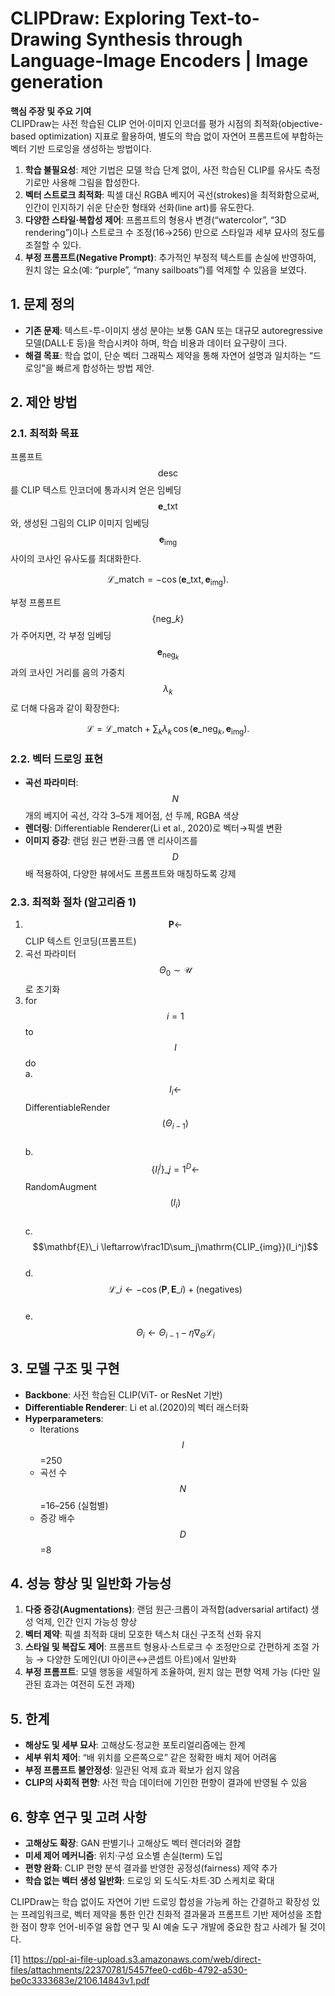 # CLIPDraw: Exploring Text-to-Drawing Synthesis through Language-Image Encoders | Image generation

**핵심 주장 및 주요 기여**  
CLIPDraw는 사전 학습된 CLIP 언어·이미지 인코더를 평가 시점의 최적화(objective-based optimization) 지표로 활용하여, 별도의 학습 없이 자연어 프롬프트에 부합하는 벡터 기반 드로잉을 생성하는 방법이다.  
1. **학습 불필요성**: 제안 기법은 모델 학습 단계 없이, 사전 학습된 CLIP를 유사도 측정기로만 사용해 그림을 합성한다.  
2. **벡터 스트로크 최적화**: 픽셀 대신 RGBA 베지어 곡선(strokes)을 최적화함으로써, 인간이 인지하기 쉬운 단순한 형태와 선화(line art)를 유도한다.  
3. **다양한 스타일·복합성 제어**: 프롬프트의 형용사 변경(“watercolor”, “3D rendering”)이나 스트로크 수 조정(16→256) 만으로 스타일과 세부 묘사의 정도를 조절할 수 있다.  
4. **부정 프롬프트(Negative Prompt)**: 추가적인 부정적 텍스트를 손실에 반영하여, 원치 않는 요소(예: “purple”, “many sailboats”)를 억제할 수 있음을 보였다.  

## 1. 문제 정의  
- **기존 문제**: 텍스트-투-이미지 생성 분야는 보통 GAN 또는 대규모 autoregressive 모델(DALL·E 등)을 학습시켜야 하며, 학습 비용과 데이터 요구량이 크다.  
- **해결 목표**: 학습 없이, 단순 벡터 그래픽스 제약을 통해 자연어 설명과 일치하는 “드로잉”을 빠르게 합성하는 방법 제안.  

## 2. 제안 방법  
### 2.1. 최적화 목표  
프롬프트 $$\mathrm{desc} $$ 를 CLIP 텍스트 인코더에 통과시켜 얻은 임베딩 $$\mathbf{e}\_\mathrm{txt} $$ 와, 생성된 그림의 CLIP 이미지 임베딩 $$\mathbf{e}_\mathrm{img} $$ 사이의 코사인 유사도를 최대화한다.  

$$
\mathcal{L}\_{\text{match}} = - \cos\bigl(\mathbf{e}\_\mathrm{txt},\mathbf{e}_\mathrm{img}\bigr).
$$  

부정 프롬프트 $$\{\mathrm{neg}\_k\} $$ 가 주어지면, 각 부정 임베딩 $$\mathbf{e}_{\mathrm{neg}_k} $$ 과의 코사인 거리를 음의 가중치 $$\lambda_k$$ 로 더해 다음과 같이 확장한다:  

```math
\mathcal{L} = \mathcal{L}\_{\text{match}} + \sum_k \lambda_k\,\cos\bigl(\mathbf{e}\_{\mathrm{neg}_k},\mathbf{e}_\mathrm{img}\bigr).
``` 

### 2.2. 벡터 드로잉 표현  
- **곡선 파라미터**: $$N$$개의 베지어 곡선, 각각 3–5개 제어점, 선 두께, RGBA 색상  
- **렌더링**: Differentiable Renderer(Li et al., 2020)로 벡터→픽셀 변환  
- **이미지 증강**: 랜덤 원근 변환·크롭 앤 리사이즈를 $$D$$ 배 적용하여, 다양한 뷰에서도 프롬프트와 매칭하도록 강제  

### 2.3. 최적화 절차 (알고리즘 1)  
1. $$\mathbf{P} \leftarrow$$ CLIP 텍스트 인코딩(프롬프트)  
2. 곡선 파라미터 $$\Theta_0 \sim \mathcal{U}$$ 로 초기화  
3. for $$i=1$$ to $$I$$ do  
   a. $$I_i \leftarrow$$ DifferentiableRender $$(\Theta_{i-1})$$  
   b. $$\{I_i^j\}\_{j=1}^D \leftarrow$$ RandomAugment $$(I_i)$$  
   c. $$\mathbf{E}\_i \leftarrow\frac1D\sum_j\mathrm{CLIP_{img}}(I_i^j)$$  
   d. $$\mathcal{L}\_i\leftarrow -\cos(\mathbf{P},\mathbf{E}\_i)+(\text{negatives})$$  
   e. $$\Theta_i\leftarrow \Theta_{i-1}-\eta\nabla_{\Theta}\mathcal{L}_i$$  

## 3. 모델 구조 및 구현  
- **Backbone**: 사전 학습된 CLIP(ViT- or ResNet 기반)  
- **Differentiable Renderer**: Li et al.(2020)의 벡터 래스터화  
- **Hyperparameters**:  
  -  Iterations $$I$$=250  
  -  곡선 수 $$N$$=16–256 (실험별)  
  -  증강 배수 $$D$$=8  

## 4. 성능 향상 및 일반화 가능성  
1. **다중 증강(Augmentations)**: 랜덤 원근·크롭이 과적합(adversarial artifact) 생성 억제, 인간 인지 가능성 향상  
2. **벡터 제약**: 픽셀 최적화 대비 모호한 텍스처 대신 구조적 선화 유지  
3. **스타일 및 복잡도 제어**: 프롬프트 형용사·스트로크 수 조정만으로 간편하게 조절 가능 → 다양한 도메인(UI 아이콘↔콘셉트 아트)에서 일반화  
4. **부정 프롬프트**: 모델 행동을 세밀하게 조율하여, 원치 않는 편향 억제 가능 (다만 일관된 효과는 여전히 도전 과제)  

## 5. 한계  
- **해상도 및 세부 묘사**: 고해상도·정교한 포토리얼리즘에는 한계  
- **세부 위치 제어**: “배 위치를 오른쪽으로” 같은 정확한 배치 제어 어려움  
- **부정 프롬프트 불안정성**: 일관된 억제 효과 확보가 쉽지 않음  
- **CLIP의 사회적 편향**: 사전 학습 데이터에 기인한 편향이 결과에 반영될 수 있음  

## 6. 향후 연구 및 고려 사항  
- **고해상도 확장**: GAN 판별기나 고해상도 벡터 렌더러와 결합  
- **미세 제어 메커니즘**: 위치·구성 요소별 손실(term) 도입  
- **편향 완화**: CLIP 편향 분석 결과를 반영한 공정성(fairness) 제약 추가  
- **학습 없는 벡터 생성 일반화**: 드로잉 외 도식도·차트·3D 스케치로 확대  

CLIPDraw는 학습 없이도 자연어 기반 드로잉 합성을 가능케 하는 간결하고 확장성 있는 프레임워크로, 벡터 제약을 통한 인간 친화적 결과물과 프롬프트 기반 제어성을 조합한 점이 향후 언어-비주얼 융합 연구 및 AI 예술 도구 개발에 중요한 참고 사례가 될 것이다.

[1] https://ppl-ai-file-upload.s3.amazonaws.com/web/direct-files/attachments/22370781/5457fee0-cd6b-4792-a530-be0c3333683e/2106.14843v1.pdf
